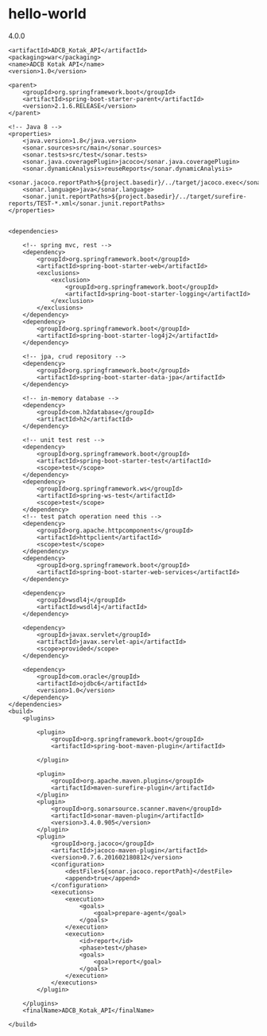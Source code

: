 # hello-world
<?xml version="1.0" encoding="UTF-8"?>
<project xmlns="http://maven.apache.org/POM/4.0.0"
	xmlns:xsi="http://www.w3.org/2001/XMLSchema-instance"
	xsi:schemaLocation="http://maven.apache.org/POM/4.0.0 http://maven.apache.org/xsd/maven-4.0.0.xsd">
	<modelVersion>4.0.0</modelVersion>

	<artifactId>ADCB_Kotak_API</artifactId>
	<packaging>war</packaging>
	<name>ADCB Kotak API</name>
	<version>1.0</version>

	<parent>
		<groupId>org.springframework.boot</groupId>
		<artifactId>spring-boot-starter-parent</artifactId>
		<version>2.1.6.RELEASE</version>
	</parent>

	<!-- Java 8 -->
	<properties>
		<java.version>1.8</java.version>
		<sonar.sources>src/main</sonar.sources>
		<sonar.tests>src/test</sonar.tests>
		<sonar.java.coveragePlugin>jacoco</sonar.java.coveragePlugin>
		<sonar.dynamicAnalysis>reuseReports</sonar.dynamicAnalysis>
		<sonar.jacoco.reportPath>${project.basedir}/../target/jacoco.exec</sonar.jacoco.reportPath>
		<sonar.language>java</sonar.language>
		<sonar.junit.reportPaths>${project.basedir}/../target/surefire-reports/TEST-*.xml</sonar.junit.reportPaths>
	</properties>


	<dependencies>

		<!-- spring mvc, rest -->
		<dependency>
			<groupId>org.springframework.boot</groupId>
			<artifactId>spring-boot-starter-web</artifactId>
			<exclusions>
				<exclusion>
					<groupId>org.springframework.boot</groupId>
					<artifactId>spring-boot-starter-logging</artifactId>
				</exclusion>
			</exclusions>
		</dependency>
		<dependency>
			<groupId>org.springframework.boot</groupId>
			<artifactId>spring-boot-starter-log4j2</artifactId>
		</dependency>

		<!-- jpa, crud repository -->
		<dependency>
			<groupId>org.springframework.boot</groupId>
			<artifactId>spring-boot-starter-data-jpa</artifactId>
		</dependency>

		<!-- in-memory database -->
		<dependency>
			<groupId>com.h2database</groupId>
			<artifactId>h2</artifactId>
		</dependency>

		<!-- unit test rest -->
		<dependency>
			<groupId>org.springframework.boot</groupId>
			<artifactId>spring-boot-starter-test</artifactId>
			<scope>test</scope>
		</dependency>
		<dependency>
			<groupId>org.springframework.ws</groupId>
			<artifactId>spring-ws-test</artifactId>
			<scope>test</scope>
		</dependency>
		<!-- test patch operation need this -->
		<dependency>
			<groupId>org.apache.httpcomponents</groupId>
			<artifactId>httpclient</artifactId>
			<scope>test</scope>
		</dependency>
		<dependency>
			<groupId>org.springframework.boot</groupId>
			<artifactId>spring-boot-starter-web-services</artifactId>
		</dependency>

		<dependency>
			<groupId>wsdl4j</groupId>
			<artifactId>wsdl4j</artifactId>
		</dependency>
		
		<dependency>
			<groupId>javax.servlet</groupId>
			<artifactId>javax.servlet-api</artifactId>
			<scope>provided</scope>
		</dependency>		

		<dependency>
			<groupId>com.oracle</groupId>
			<artifactId>ojdbc6</artifactId>
			<version>1.0</version>
		</dependency>
	</dependencies>
	<build>
		<plugins>		

			<plugin>
				<groupId>org.springframework.boot</groupId>
				<artifactId>spring-boot-maven-plugin</artifactId>

			</plugin>

			<plugin>
				<groupId>org.apache.maven.plugins</groupId>
				<artifactId>maven-surefire-plugin</artifactId>
			</plugin>
			<plugin>
				<groupId>org.sonarsource.scanner.maven</groupId>
				<artifactId>sonar-maven-plugin</artifactId>
				<version>3.4.0.905</version>
			</plugin>
			<plugin>
				<groupId>org.jacoco</groupId>
				<artifactId>jacoco-maven-plugin</artifactId>
				<version>0.7.6.201602180812</version>
				<configuration>
					<destFile>${sonar.jacoco.reportPath}</destFile>
					<append>true</append>
				</configuration>
				<executions>
					<execution>
						<goals>
							<goal>prepare-agent</goal>
						</goals>
					</execution>
					<execution>
						<id>report</id>
						<phase>test</phase>
						<goals>
							<goal>report</goal>
						</goals>
					</execution>
				</executions>
			</plugin>

		</plugins>
		<finalName>ADCB_Kotak_API</finalName>

	</build>
</project>

